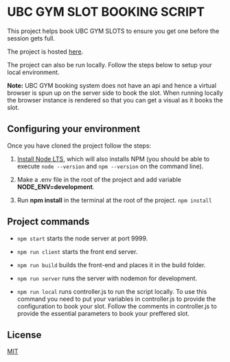 # UBC GYM SLOT BOOKING SCRIPT

This project helps book UBC GYM SLOTS to ensure you get one before the session gets full.

The project is hosted [here](http://ubcggymbooking-env.eba-m3sawabi.us-west-2.elasticbeanstalk.com/).

The project can also be run locally. Follow the steps below to setup your local environment.

**Note:** UBC GYM booking system does not have an api and hence a virtual browser is spun up on the server side to book the slot. When running locally the browser instance is rendered so that you can get a visual as it books the slot.

## Configuring your environment

Once you have cloned the project follow the steps:

1. [Install Node LTS](https://nodejs.org/en/download/), which will also installs NPM (you should be able to execute `node --version` and `npm --version` on the command line).

2. Make a .env file in the root of the project and add variable **NODE_ENV=development**.

3. Run **npm install** in the terminal at the root of the project. `npm install`

## Project commands

- `npm start` starts the node server at port 9999.

- `npm run client` starts the front end server.

- `npm run build` builds the front-end and places it in the build folder.

- `npm run server` runs the server with nodemon for development.

- `npm run local` runs controller.js to run the script locally. To use this command you need to put your variables in controller.js to provide the configuration to book your slot. Follow the comments in controller.js to provide the essential parameters to book your preffered slot.

## License

[MIT](https://choosealicense.com/licenses/mit/)
